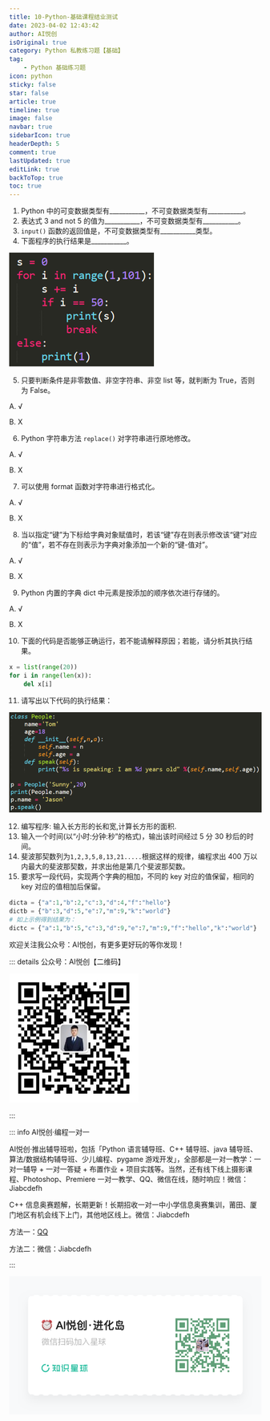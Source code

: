 ```yaml
---
title: 10-Python-基础课程结业测试
date: 2023-04-02 12:43:42
author: AI悦创
isOriginal: true
category: Python 私教练习题【基础】
tag:
    - Python 基础练习题
icon: python
sticky: false
star: false
article: true
timeline: true
image: false
navbar: true
sidebarIcon: true
headerDepth: 5
comment: true
lastUpdated: true
editLink: true
backToTop: true
toc: true
---
```


1. Python 中的可变数据类型有\_\_\_\_\_\_\_\_\_\_\_，不可变数据类型有\_\_\_\_\_\_\_\_\_\_\_。
2. 表达式 3 and not 5 的值为\_\_\_\_\_\_\_\_\_\_\_，不可变数据类型有\_\_\_\_\_\_\_\_\_\_\_。
3. `input()` 函数的返回值是，不可变数据类型有\_\_\_\_\_\_\_\_\_\_\_类型。
4. 下面程序的执行结果是\_\_\_\_\_\_\_\_\_\_\_。

![](./q10.assets/41b209ed7985dc2f7333fce665b55167.png)

5. 只要判断条件是非零数值、非空字符串、非空 list 等，就判断为 True，否则为 False。

A. √

B. X

6. Python 字符串方法 `replace()` 对字符串进行原地修改。

A. √

B. X

7. 可以使用 format 函数对字符串进行格式化。

A. √

B. X

8. 当以指定“键”为下标给字典对象赋值时，若该“键”存在则表示修改该“键”对应的“值”，若不存在则表示为字典对象添加一个新的“键-值对”。

A. √

B. X

9. Python 内置的字典 dict 中元素是按添加的顺序依次进行存储的。

A. √

B. X

10. 下面的代码是否能够正确运行，若不能请解释原因；若能，请分析其执行结果。

```python
x = list(range(20))
for i in range(len(x)):
    del x[i]
```

11. 请写出以下代码的执行结果：

![](./q10.assets/784dde09ac8178ddcf851290a9d2369d.png)

12. 编写程序: 输入长方形的长和宽,计算长方形的面积.
13. 输入一个时间(以“小时:分钟:秒”的格式)，输出该时间经过 5 分 30 秒后的时间。
14. 斐波那契数列为`1,2,3,5,8,13,21.....`根据这样的规律，编程求出 400 万以内最大的斐波那契数，并求出他是第几个斐波那契数。
15. 要求写一段代码，实现两个字典的相加，不同的 key 对应的值保留，相同的 key 对应的值相加后保留。

```python
dicta = {"a":1,"b":2,"c":3,"d":4,"f":"hello"}
dictb = {"b":3,"d":5,"e":7,"m":9,"k":"world"}
# 如上示例得到结果为：
dictc = {"a":1,"b":5,"c":3,"d":9,"e":7,"m":9,"f":"hello","k":"world"}
```





欢迎关注我公众号：AI悦创，有更多更好玩的等你发现！

::: details 公众号：AI悦创【二维码】

![](/gzh.jpg)

:::

::: info AI悦创·编程一对一

AI悦创·推出辅导班啦，包括「Python 语言辅导班、C++ 辅导班、java 辅导班、算法/数据结构辅导班、少儿编程、pygame 游戏开发」，全部都是一对一教学：一对一辅导 + 一对一答疑 + 布置作业 + 项目实践等。当然，还有线下线上摄影课程、Photoshop、Premiere 一对一教学、QQ、微信在线，随时响应！微信：Jiabcdefh

C++ 信息奥赛题解，长期更新！长期招收一对一中小学信息奥赛集训，莆田、厦门地区有机会线下上门，其他地区线上。微信：Jiabcdefh

方法一：[QQ](http://wpa.qq.com/msgrd?v=3&uin=1432803776&site=qq&menu=yes)

方法二：微信：Jiabcdefh

:::

![](/zsxq.jpg)